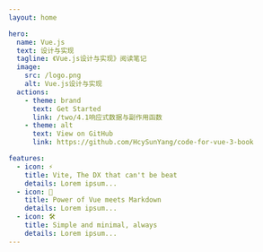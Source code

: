 ```yaml
---
layout: home

hero:
  name: Vue.js
  text: 设计与实现
  tagline: 《Vue.js设计与实现》阅读笔记
  image:
    src: /logo.png
    alt: Vue.js设计与实现
  actions:
    - theme: brand
      text: Get Started
      link: /two/4.1响应式数据与副作用函数
    - theme: alt
      text: View on GitHub
      link: https://github.com/HcySunYang/code-for-vue-3-book

features:
  - icon: ⚡️
    title: Vite, The DX that can't be beat
    details: Lorem ipsum...
  - icon: 🖖
    title: Power of Vue meets Markdown
    details: Lorem ipsum...
  - icon: 🛠️
    title: Simple and minimal, always
    details: Lorem ipsum...
---
```



